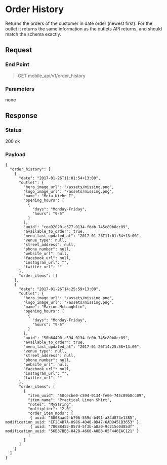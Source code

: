 # Order History

Returns the orders of the customer in date order (newest first). For the outlet it returns the same information as the outlets API returns, and should match the schema exactly.

## Request

### End Point
> GET mobile_api/v1/order_history

### Parameters

none

## Response

### Status

200 ok

### Payload

    {
      "order_history": [
        {
          "date": "2017-01-26T11:01:54+13:00",
          "outlet": {
            "hero_image_url": "/assets/missing.png",
            "logo_image_url": "/assets/missing.png",
            "name": "Meta Kiehn I",
            "opening_hours": [
              {
                "days": "Monday-Friday",
                "hours": "9-5"
              }
            ],
            "uuid": "cea92020-c577-0134-fdab-745c89b8cc09",
            "available_to_order": true,
            "menu_last_updated_at": "2017-01-26T11:01:54+13:00",
            "venue_type": null,
            "street_address": null,
            "phone_number": null,
            "website_url": null,
            "facebook_url": null,
            "instagram_url": "",
            "twitter_url": ""
          },
          "order_items": []
        },
        {
          "date": "2017-01-26T14:25:59+13:00",
          "outlet": {
            "hero_image_url": "/assets/missing.png",
            "logo_image_url": "/assets/missing.png",
            "name": "Marion McLaughlin",
            "opening_hours": [
              {
                "days": "Monday-Friday",
                "hours": "9-5"
              }
            ],
            "uuid": "50b64490-c594-0134-fe0b-745c89b8cc09",
            "available_to_order": true,
            "menu_last_updated_at": "2017-01-26T14:25:58+13:00",
            "venue_type": null,
            "street_address": null,
            "phone_number": null,
            "website_url": null,
            "facebook_url": null,
            "instagram_url": "",
            "twitter_url": ""
          },
          "order_items": [
            {
              "item_uuid": "50cecbe0-c594-0134-fe0e-745c89b8cc09",
              "item_name": "Practical Linen Shirt",
              "notes": "MyString",
              "multiplier": "2.0",
              "order_item_mods": [ 
               { uuid: "5808aad2-b706-559d-b491-a84d873e1385", modification_uuid: "EF2C4B7A-8986-4D40-8D47-6AD9451B3653" },
               { uuid: "78088452-057d-5f3b-a8a0-9c215c0d85df" , modification_uuid: "56B37BB3-0428-4660-A0B8-05F446EAC121" }
              ]
            }
          ]
        }
      ]
    }
